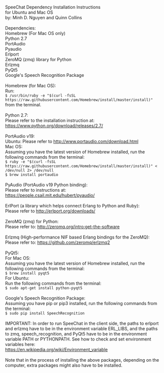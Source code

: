 SpeeChat Dependency Installation Instructions<br>
for Ubuntu and Mac OS<br>
by: Minh D. Nguyen and Quinn Collins
<br><br>
Dependencies:<br>
Homebrew (For Mac OS only)<br>
Python 2.7<br>
PortAudio<br>
Pyaudio<br>
Erlport<br>
ZeroMQ (zmq) library for Python<br>
Erlzmq<br>
PyQt5<br>
Google's Speech Recognition Package
<br><br>
Homebrew (for Mac OS):<br>
Run:<br>
`$ /usr/bin/ruby -e "$(curl -fsSL https://raw.githubusercontent.com/Homebrew/install/master/install)"`<br>
from the terminal.
<br><br>
Python 2.7:<br>
Please refer to the installation instruction at:<br>
https://www.python.org/download/releases/2.7/
<br><br>
PortAudio v19:<br>
Ubuntu: Please refer to http://www.portaudio.com/download.html<br>
Mac OS:<br>
Assuming you have the latest version of Homebrew installed, run the following commands from the terminal:<br>
`$ ruby -e "$(curl -fsSL https://raw.githubusercontent.com/Homebrew/install/master/install)" < /dev/null 2> /dev/null`<br>
`$ brew install portaudio`
<br><br>
PyAudio (PortAudio v19 Python binding):<br>
Please refer to instructions at:<br>
https://people.csail.mit.edu/hubert/pyaudio/
<br><br>
ErlPort (a library which helps connect Erlang to Python and Ruby):<br>
Please refer to http://erlport.org/downloads/
<br><br>
ZeroMQ (zmq) for Python:<br>
Please refer to: http://zeromq.org/intro:get-the-software
<br><br>
Erlzmq (High-performance NIF based Erlang bindings for the ZeroMQ):<br>
Please refer to: https://github.com/zeromq/erlzmq2
<br><br>
PyQt5:<br>
For Mac OS:<br>
Assuming you have the latest version of Homebrew installed, run the following commands from the terminal:<br>
`$ brew install pyqt5`<br>
For Ubuntu:<br>
Run the following commands from the terminal:<br>
`$ sudo apt-get install python-pyqt5`
<br><br>
Google's Speech Recognition Package:<br>
Assuming you have pip or pip3 installed, run the following commands from the terminal:<br>
`$ sudo pip install SpeechRecognition`
<br><br>
IMPORTANT: In order to run SpeeChat in the client side, the paths to erlport and erlzmq have to be in the environment variable ERL_LIBS, and the paths to zmq, speech_recognition, and PyQt5 have to be in the environment variable PATH or PYTHONPATH. See how to check and set environment variables here:<br>
https://en.wikipedia.org/wiki/Environment_variable
<br><br>
Note that in the process of installing the above packages, depending on the computer, extra packages might also have to be installed.
